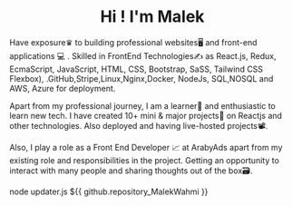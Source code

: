 <h1 align="center">Hi ! I'm Malek</h1>

Have exposure♛ to building professional websites🖥 and front-end applications 💻 . Skilled in FrontEnd Technologies✍️ as React.js, Redux, EcmaScript, JavaScript, HTML, CSS, Bootstrap, SaSS, Tailwind CSS Flexbox), .GitHub,Stripe,Linux,Nginx,Docker, NodeJs, SQL,NOSQL and AWS, Azure for deployment.

Apart from my professional journey, I am a learner📝 and enthusiastic to learn new tech. I have created 10+ mini & major projects💼 on Reactjs and other technologies. Also deployed and having live-hosted projects📽.

  Also, I play a role as a Front End Developer 📈 at ArabyAds apart from my existing role and responsibilities in the project. Getting an opportunity to interact with many people and sharing thoughts out of the box🗃.


node updater.js ${{ github.repository_MalekWahmi }} <googledark>
